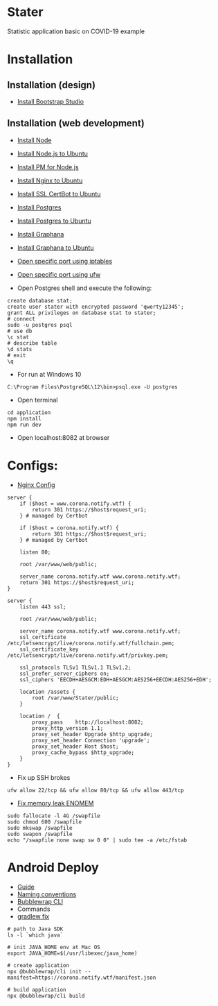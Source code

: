 # Stater

Statistic application basic on COVID-19 example

# Installation

## Installation (design)

- [Install Bootstrap Studio](https://bootstrapstudio.io/)

## Installation (web development)

- [Install Node](https://nodejs.org/en/download/)
- [Install Node.js to Ubuntu](https://www.digitalocean.com/community/tutorials/node-js-ubuntu-18-04-ru)
- [Install PM for Node.js](https://www.digitalocean.com/community/tutorials/how-to-set-up-a-node-js-application-for-production-on-ubuntu-18-04-ru)
- [Install Nginx to Ubuntu](https://www.digitalocean.com/community/tutorials/how-to-install-nginx-on-ubuntu-18-04-quickstart-ru)
- [Install SSL CertBot to Ubuntu](https://www.digitalocean.com/community/tutorials/nginx-let-s-encrypt-ubuntu-18-04-ru)
- [Install Postgres](https://www.postgresql.org/download/)
- [Install Postgres to Ubuntu](https://www.digitalocean.com/community/tutorials/how-to-install-and-use-postgresql-on-ubuntu-18-04-ru)
- [Install Graphana](https://grafana.com/docs/grafana/latest/guides/getting_started/)
- [Install Graphana to Ubuntu](https://grafana.com/docs/grafana/latest/installation/debian/)
- [Open specific port using iptables](https://ru.stackoverflow.com/questions/347145/%D0%9A%D0%B0%D0%BA-%D0%BE%D1%82%D0%BA%D1%80%D1%8B%D1%82%D1%8C-%D0%BF%D0%BE%D1%80%D1%82-%D0%B2-ubuntu)
- [Open specific port using ufw](https://askubuntu.com/questions/911765/open-port-on-ubuntu-16-04)

- Open Postgres shell and execute the following:

```shell
create database stat;
create user stater with encrypted password 'qwerty12345';
grant ALL privileges on database stat to stater;
# connect
sudo -u postgres psql
# use db
\c stat
# describe table
\d stats
# exit
\q
```

- For run at Windows 10
```shell
C:\Program Files\PostgreSQL\12\bin>psql.exe -U postgres
```

- Open terminal

```shell
cd application
npm install
npm run dev
```

- Open localhost:8082 at browser

# Configs:

- [Nginx Config](https://www.digitalocean.com/community/questions/how-to-run-node-js-server-with-nginx)

```shell
server {
    if ($host = www.corona.notify.wtf) {
        return 301 https://$host$request_uri;
    } # managed by Certbot

    if ($host = corona.notify.wtf) {
        return 301 https://$host$request_uri;
    } # managed by Certbot

    listen 80;

    root /var/www/web/public;

    server_name corona.notify.wtf www.corona.notify.wtf;
    return 301 https://$host$request_uri;
}

server {
    listen 443 ssl;

    root /var/www/web/public;

    server_name corona.notify.wtf www.corona.notify.wtf;
    ssl_certificate /etc/letsencrypt/live/corona.notify.wtf/fullchain.pem;
    ssl_certificate_key /etc/letsencrypt/live/corona.notify.wtf/privkey.pem;

    ssl_protocols TLSv1 TLSv1.1 TLSv1.2;
    ssl_prefer_server_ciphers on;
    ssl_ciphers 'EECDH+AESGCM:EDH+AESGCM:AES256+EECDH:AES256+EDH';

    location /assets {
        root /var/www/Stater/public;
    }

    location /  {
        proxy_pass    http://localhost:8082;
        proxy_http_version 1.1;
        proxy_set_header Upgrade $http_upgrade;
        proxy_set_header Connection 'upgrade';
        proxy_set_header Host $host;
        proxy_cache_bypass $http_upgrade;
    }
}
```

- Fix up SSH brokes

```shell
ufw allow 22/tcp && ufw allow 80/tcp && ufw allow 443/tcp
```

- [Fix memory leak ENOMEM](https://stackoverflow.com/questions/26193654/node-js-catch-enomem-error-thrown-after-spawn)

```shell
sudo fallocate -l 4G /swapfile
sudo chmod 600 /swapfile
sudo mkswap /swapfile
sudo swapon /swapfile
echo "/swapfile none swap sw 0 0" | sudo tee -a /etc/fstab
```

# Android Deploy

- [Guide](https://web.dev/using-a-pwa-in-your-android-app/)
- [Naming conventions](https://stackoverflow.com/questions/6273892/android-package-name-convention)
- [Bubblewrap CLI](https://github.com/GoogleChromeLabs/bubblewrap/tree/master/packages/cli)
- Commands
- [gradlew fix](https://stackoverflow.com/questions/17668265/gradlew-permission-denied)

```shell
# path to Java SDK
ls -l `which java`

# init JAVA_HOME env at Mac OS
export JAVA_HOME=$(/usr/libexec/java_home)

# create application
npx @bubblewrap/cli init --manifest=https://corona.notify.wtf/manifest.json

# build application
npx @bubblewrap/cli build
```
